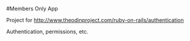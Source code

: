#Members Only App

Project for http://www.theodinproject.com/ruby-on-rails/authentication

Authentication, permissions, etc.